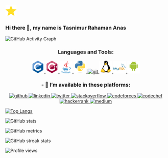 <a href='https://stars.github.com/'><img src='https://raw.githubusercontent.com/acervenky/animated-github-badges/master/assets/starbadge.gif' width='35' height='35'></a> 
### Hi there 👋, my name is Tasnimur Rahaman Anas
![GitHub Activity Graph](https://activity-graph.herokuapp.com/graph?username=TasnimAnas) 

<h3 align="center">Languages and Tools:</h3>
<p align="center">  <a href="https://www.cprogramming.com/" target="_blank"> <img src="https://raw.githubusercontent.com/devicons/devicon/master/icons/c/c-original.svg" alt="c" width="40" height="40"/> </a> <a href="https://www.w3schools.com/cpp/" target="_blank"> <img src="https://raw.githubusercontent.com/devicons/devicon/master/icons/cplusplus/cplusplus-original.svg" alt="cplusplus" width="40" height="40"/> </a><a href="https://www.java.com" target="_blank"> <img src="https://raw.githubusercontent.com/devicons/devicon/master/icons/java/java-original.svg" alt="java" width="40" height="40"/> </a><a href="https://www.python.org" target="_blank"> <img src="https://raw.githubusercontent.com/devicons/devicon/master/icons/python/python-original.svg" alt="python" width="40" height="40"/> </a> <a href="https://git-scm.com/" target="_blank"> <img src="https://www.vectorlogo.zone/logos/git-scm/git-scm-icon.svg" alt="git" width="40" height="40"/> </a>  <a href="https://www.linux.org/" target="_blank"> <img src="https://raw.githubusercontent.com/devicons/devicon/master/icons/linux/linux-original.svg" alt="linux" width="40" height="40"/> </a> <a href="https://www.mysql.com/" target="_blank"> <img src="https://raw.githubusercontent.com/devicons/devicon/master/icons/mysql/mysql-original-wordmark.svg" alt="mysql" width="40" height="40"/> </a> <a href="https://developer.android.com" target="_blank"> <img src="https://raw.githubusercontent.com/devicons/devicon/master/icons/android/android-original-wordmark.svg" alt="android" width="40" height="40"/> </a> </p>



<h3 align="center">- 🔭 I’m available in these platforms:</h3>


<p align="center">
<a href="https://github.com/TasnimAnas" target="_blank"> <img src="https://cdn.jsdelivr.net/npm/simple-icons@3.0.1/icons/github.svg" alt="github" width="40" height="40"/> </a>
<a href="https://www.linkedin.com/in/tranas18/" target="_blank"> <img src="https://cdn.jsdelivr.net/npm/simple-icons@3.0.1/icons/linkedin.svg" alt="linkedin" width="40" height="40"/> </a>
<a href="https://twitter.com/tranasreal" target="_blank"> <img src="https://cdn.jsdelivr.net/npm/simple-icons@3.0.1/icons/twitter.svg" alt="twitter" width="40" height="40"/> </a>
<a href="https://stackoverflow.com/users/15813678/tasnimanas" target="_blank"> <img src="https://cdn.jsdelivr.net/npm/simple-icons@3.0.1/icons/stackoverflow.svg" alt="stackoverflow" width="40" height="40"/> </a>
<a href="https://codeforces.com/profile/TasnimAnas" target="_blank"> <img src="https://cdn.jsdelivr.net/npm/simple-icons@3.0.1/icons/codeforces.svg" alt="codeforces" width="40" height="40"/> </a>
<a href="https://www.codechef.com/users/tasnimanas" target="_blank"> <img src="https://cdn.jsdelivr.net/npm/simple-icons@3.0.1/icons/codechef.svg" alt="codechef" width="40" height="40"/> </a>
 <a href="https://www.hackerrank.com/TasnimAnas" target="_blank"> <img src="https://cdn.jsdelivr.net/npm/simple-icons@3.0.1/icons/hackerrank.svg" alt="hackerrank" width="40" height="40"/> </a> 
<a href="https://medium.com/@TasnimAnas" target="_blank"> <img src="https://cdn.jsdelivr.net/npm/simple-icons@3.0.1/icons/medium.svg" alt="medium" width="40" height="40"/> </a></p>




[![Top Langs](https://github-readme-stats.vercel.app/api/top-langs/?username=TasnimAnas)](https://github.com/anuraghazra/github-readme-stats)

![GitHub stats](https://github-readme-stats.vercel.app/api?username=TasnimAnas&show_icons=true)  

 

![GitHub metrics](https://metrics.lecoq.io/TasnimAnas)  


![GitHub streak stats](https://github-readme-streak-stats.herokuapp.com/?user=TasnimAnas)  

![Profile views](https://gpvc.arturio.dev/TasnimAnas)
